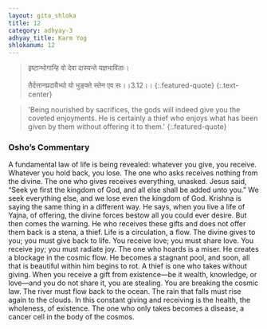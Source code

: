 ```yaml
---
layout: gita_shloka
title: 12
category: adhyay-3
adhyay_title: Karm Yog
shlokanum: 12
---
```


> इष्टान्भोगान्हि वो देवा दास्यन्ते यज्ञभाविताः।<br><br>तैर्दत्तानप्रदायैभ्यो यो भुङ्क्ते स्तेन एव सः।।3.12।।
{:.featured-quote} 
{:.text-center}

> 'Being nourished by sacrifices, the gods will indeed give you the coveted enjoyments. He is certainly a thief who enjoys what has been given by them without offering it to them.'
{:.featured-quote}

### Osho’s Commentary
A fundamental law of life is being revealed: whatever you give, you receive. Whatever you hold back, you lose. The one who asks receives nothing from the divine. The one who gives receives everything, unasked.
Jesus said, “Seek ye first the kingdom of God, and all else shall be added unto you.” We seek everything else, and we lose even the kingdom of God. Krishna is saying the same thing in a different way. He says, when you live a life of Yajna, of offering, the divine forces bestow all you could ever desire.
But then comes the warning. He who receives these gifts and does not offer them back is a stena, a thief.
Life is a circulation, a flow. The divine gives to you; you must give back to life. You receive love; you must share love. You receive joy; you must radiate joy. The one who hoards is a miser. He creates a blockage in the cosmic flow. He becomes a stagnant pool, and soon, all that is beautiful within him begins to rot.
A thief is one who takes without giving. When you receive a gift from existence—be it wealth, knowledge, or love—and you do not share it, you are stealing. You are breaking the cosmic law. The river must flow back to the ocean. The rain that falls must rise again to the clouds. In this constant giving and receiving is the health, the wholeness, of existence. The one who only takes becomes a disease, a cancer cell in the body of the cosmos.
